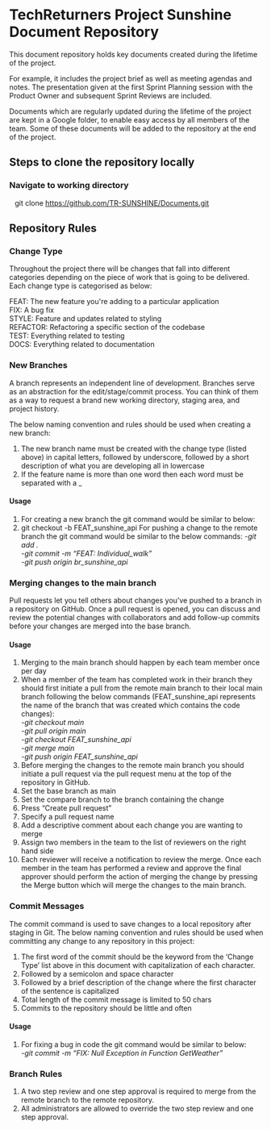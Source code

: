 # TechReturners Project Sunshine Document Repository

This document repository holds key documents created during the lifetime of the project. 

For example, it includes the project brief as well as meeting agendas and notes.   The presentation given at the first Sprint Planning session with the Product Owner and subsequent Sprint Reviews are included.  

Documents which are regularly updated during the lifetime of the project are kept in a Google folder, to enable easy access by all members of the team.  Some of these documents will be added to the repository at the end of the project.

## Steps to clone the repository locally
### Navigate to working directory <br>
&ensp; git clone https://github.com/TR-SUNSHINE/Documents.git <br>

## Repository Rules

### Change Type
Throughout the project there will be changes that fall into different categories depending on the piece of work that is going to be delivered. Each change type is categorised as below:

FEAT: The new feature you're adding to a particular application <br/>
FIX: A bug fix <br/>
STYLE: Feature and updates related to styling <br/>
REFACTOR: Refactoring a specific section of the codebase <br/>
TEST: Everything related to testing <br/>
DOCS: Everything related to documentation

### New Branches
A branch represents an independent line of development. Branches serve as an abstraction for the edit/stage/commit process. You can think of them as a way to request a brand new working directory, staging area, and project history.

The below naming convention and rules should be used when creating a new branch:

1) The new branch name must be created with the change type (listed above) in capital letters, followed by underscore, followed by a short description of what you are developing all in lowercase
2) If the feature name is more than one word then each word must be separated with a _

#### Usage
1) For creating a new branch the git command would be similar to below:
2) git checkout -b FEAT_sunshine_api
For pushing a change to the remote branch the git command would be similar to the below commands:
<i>-git add .  <br/></i>
<i>-git commit -m “FEAT: Individual_walk”  <br/></i>
<i>-git push origin br_sunshine_api  <br/></i>
	
### Merging changes to the main branch
Pull requests let you tell others about changes you've pushed to a branch in a repository on GitHub. Once a pull request is opened, you can discuss and review the potential changes with collaborators and add follow-up commits before your changes are merged into the base branch.

#### Usage
1) Merging to the main branch should happen by each team member once per day
2) When a member of the team has completed work in their branch they should first initiate a pull from the remote main branch to their local main branch following the below commands (FEAT_sunshine_api represents the name of the branch that was created which contains the code changes): <br>
<i>-git checkout main <br/></i>
<i>-git pull origin main <br/></i>
<i>-git checkout FEAT_sunshine_api <br/></i>
<i>-git merge main <br/></i>
<i>-git push origin FEAT_sunshine_api <br/></i>
3) Before merging the changes to the remote main branch you should initiate a pull request via the pull request menu at the top of the repository in GitHub.
4) Set the base branch as main
5) Set the compare branch to the branch containing the change
6) Press “Create pull request”
7) Specify a pull request name
8) Add a descriptive comment about each change you are wanting to merge
9) Assign two members in the team to the list of reviewers on the right hand side
10) Each reviewer will receive a notification to review the merge. Once each member in the team has performed a review and approve the final approver should perform the  action of merging the change by pressing the Merge button which will merge the changes to the main branch.

### Commit Messages
The commit command is used to save changes to a local repository after staging in Git.
The below naming convention and rules should be used when committing any change to any repository in this project:

1) The first word of the commit should be the keyword from the ‘Change Type’ list above in this document with capitalization of each character.
2) Followed by a semicolon and space character
3) Followed by a brief description of the change where the first character of the sentence is capitalized
4) Total length of the commit message is limited to 50 chars
5) Commits to the repository should be little and often

#### Usage
1) For fixing a bug in code the git command would be similar to below:  <br/>
<i>-git commit -m “FIX: Null Exception in Function GetWeather” </i>

### Branch Rules
1) A two step review and one step approval is required to merge from the remote branch to the remote repository.
2) All administrators are allowed to override the two step review and one step approval.
